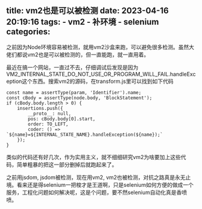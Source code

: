 title: vm2也是可以被检测
date: 2023-04-16 20:19:16
tags:
    - vm2
    - 补环境
    - selenium
categories:
---
之前因为Node环境容易被检测，就用vm2沙盒来跑，可以避免很多检测。虽然大佬们都说vm2也是可以被检测的，但一直能跑，就一直用着。

最近在搞一个网站，一直过不去，仔细调试后发现是因为VM2_INTERNAL_STATE_DO_NOT_USE_OR_PROGRAM_WILL_FAIL.handleException这个东西。搜索vm2的源码，在transform.js里可以找到如下代码

```
const name = assertType(param, 'Identifier').name;
const cBody = assertType(node.body, 'BlockStatement');
if (cBody.body.length > 0) {
    insertions.push({
        __proto__: null,
        pos: cBody.body[0].start,
        order: TO_LEFT,
        coder: () => `${name}=${INTERNAL_STATE_NAME}.handleException(${name});`
    });
}
```
类似的代码还有好几次，作为实用主义，就不细细研究vm2为啥要加上这些代码，简单粗暴的把这一部分删掉后就跑起来了。

之前用jsdom, jsdom被检测，现在用vm2, vm2也被检测，对抗之路真是永无止境。看来还是得selenium一把梭才是王道啊，只是selenium如何方便的做成一个服务，工程化问题如何解决呢，这是个问题，要不然selenium自动化真是香喷喷。
